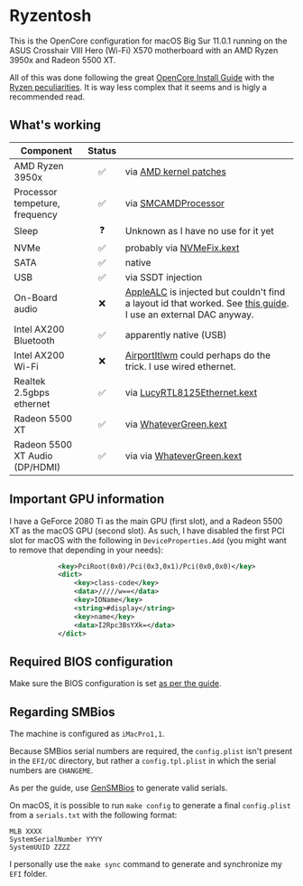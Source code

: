 # Ryzentosh
This is the OpenCore configuration for macOS Big Sur 11.0.1 running on the ASUS
Crosshair VIII Hero (Wi-Fi) X570 motherboard with an AMD Ryzen 3950x and Radeon
5500 XT.

All of this was done following the great [OpenCore Install Guide](https://dortania.github.io/OpenCore-Install-Guide/) with the [Ryzen peculiarities]( https://dortania.github.io/OpenCore-Install-Guide/AMD/zen.html#kernel). It is way less complex that it
seems and is higly a recommended read.

## What's working
| Component                      | Status |    |
|--------------------------------|:------:|:---|
| AMD Ryzen 3950x                | ✅     | via [AMD kernel patches](https://github.com/AMD-OSX/AMD_Vanilla/tree/opencore) |
| Processor tempeture, frequency | ✅     | via [SMCAMDProcessor](https://github.com/trulyspinach/SMCAMDProcessor) |
| Sleep                          | ❓     | Unknown as I have no use for it yet |
| NVMe                           | ✅     | probably via [NVMeFix.kext](https://github.com/acidanthera/NVMeFix) |
| SATA                           | ✅     | native |
| USB                            | ✅     | via SSDT injection |
| On-Board audio                 | ❌     | [AppleALC](https://github.com/acidanthera/AppleALC) is injected but couldn't find a layout id that worked. See [this guide](https://dortania.github.io/OpenCore-Post-Install/universal/audio.html). I use an external DAC anyway. |
| Intel AX200 Bluetooth          | ✅     | apparently native (USB) |
| Intel AX200 Wi-Fi              | ❌     | [AirportItlwm](https://github.com/OpenIntelWireless/itlwm) could perhaps do the trick. I use wired ethernet. |
| Realtek 2.5gbps ethernet       | ✅     | via [LucyRTL8125Ethernet.kext](https://github.com/Mieze/LucyRTL8125Ethernet) |
| Radeon 5500 XT                 | ✅     | via [WhateverGreen.kext](https://github.com/acidanthera/WhateverGreen) |
| Radeon 5500 XT Audio (DP/HDMI) | ✅     | via via [WhateverGreen.kext](https://github.com/acidanthera/WhateverGreen) |

## Important GPU information
I have a GeForce 2080 Ti as the main GPU (first slot), and a Radeon 5500 XT as
the macOS GPU (second slot). As such, I have disabled the first PCI slot for
macOS with the following in `DeviceProperties.Add` (you might want to remove
that depending in your needs):
```xml
			<key>PciRoot(0x0)/Pci(0x3,0x1)/Pci(0x0,0x0)</key>
			<dict>
				<key>class-code</key>
				<data>/////w==</data>
				<key>IOName</key>
				<string>#display</string>
				<key>name</key>
				<data>I2Rpc3BsYXk=</data>
			</dict>
```

## Required BIOS configuration
Make sure the BIOS configuration is set [as per the guide](https://dortania.github.io/OpenCore-Install-Guide/AMD/zen.html#amd-bios-settings).

## Regarding SMBios
The machine is configured as `iMacPro1,1`.

Because SMBios serial numbers are required, the `config.plist` isn't present in
the `EFI/OC` directory, but rather a `config.tpl.plist` in which the serial
numbers are `CHANGEME`.

As per the guide, use [GenSMBios](https://github.com/corpnewt/GenSMBIOS) to
generate valid serials.

On macOS, it is possible to run `make config` to generate a final `config.plist`
from a `serials.txt` with the following format:
```
MLB XXXX
SystemSerialNumber YYYY
SystemUUID ZZZZ
```

I personally use the `make sync` command to generate and synchronize my `EFI`
folder.
